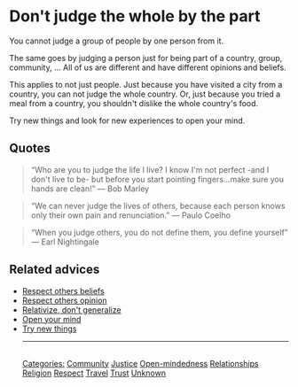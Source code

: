 # Don't judge the whole by the part

You cannot judge a group of people by one person from it.

The same goes by judging a person just for being part of a country, group, community, ... All of us are different and have different opinions and beliefs.

This applies to not just people. Just because you have visited a city from a country, you can not judge the whole country. Or, just because you tried a meal from a country, you shouldn't dislike the whole country's food.

Try new things and look for new experiences to open your mind.

## Quotes

> “Who are you to judge the life I live? I know I'm not perfect -and I don't live to be- but before you start pointing fingers...make sure you hands are clean!” ― Bob Marley

> “We can never judge the lives of others, because each person knows only their own pain and renunciation.” ― Paulo Coelho

> “When you judge others, you do not define them, you define yourself” ― Earl Nightingale

## Related advices

- [Respect others beliefs](../Respect%20others%20beliefs/index.md)
- [Respect others opinion](../Respect%20others%20opinion/index.md)
- [Relativize, don't generalize](../Relativize,%20don't%20generalize/index.md)
- [Open your mind](../Open%20your%20mind/index.md)
- [Try new things](../Try%20new%20things/index.md)<hr/><br/>[Categories:](../Categories/index.md) [Community](../Categories/Community.md) [Justice](../Categories/Justice.md) [Open-mindedness](../Categories/Open-mindedness.md) [Relationships](../Categories/Relationships.md) [Religion](../Categories/Religion.md) [Respect](../Categories/Respect.md) [Travel](../Categories/Travel.md) [Trust](../Categories/Trust.md) [Unknown](../Categories/Unknown.md)